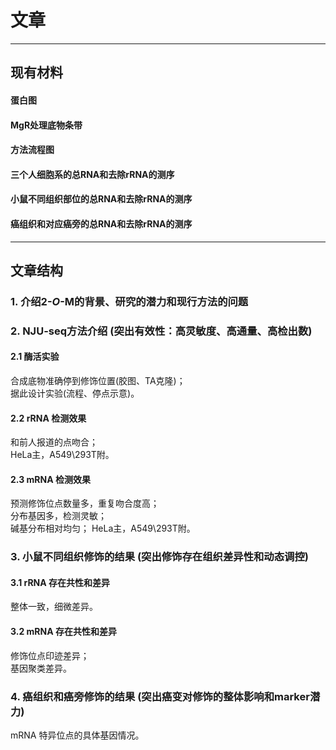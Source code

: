 # 文章

---

## 现有材料
#### 蛋白图
#### MgR处理底物条带
#### 方法流程图
#### 三个人细胞系的总RNA和去除rRNA的测序  
#### 小鼠不同组织部位的总RNA和去除rRNA的测序  
#### 癌组织和对应癌旁的总RNA和去除rRNA的测序  

---

## 文章结构
### 1. 介绍2-_O_-M的背景、研究的潜力和现行方法的问题  
### 2. NJU-seq方法介绍 (突出有效性：高灵敏度、高通量、高检出数)
#### 2.1 酶活实验
合成底物准确停到修饰位置(胶图、TA克隆)；  
据此设计实验(流程、停点示意)。  
#### 2.2 rRNA 检测效果
和前人报道的点吻合；  
HeLa主，A549\293T附。  
#### 2.3 mRNA 检测效果
预测修饰位点数量多，重复吻合度高；  
分布基因多，检测灵敏；  
碱基分布相对均匀；
HeLa主，A549\293T附。  
### 3. 小鼠不同组织修饰的结果 (突出修饰存在组织差异性和动态调控)
#### 3.1 rRNA 存在共性和差异
整体一致，细微差异。
#### 3.2 mRNA 存在共性和差异
修饰位点印迹差异；  
基因聚类差异。  
### 4. 癌组织和癌旁修饰的结果 (突出癌变对修饰的整体影响和marker潜力)
mRNA 特异位点的具体基因情况。